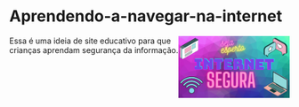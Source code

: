 # Aprendendo-a-navegar-na-internet

<img align="right" src="segura.png" width="200">

 Essa é uma ideia de site educativo para que crianças aprendam segurança da informação.
